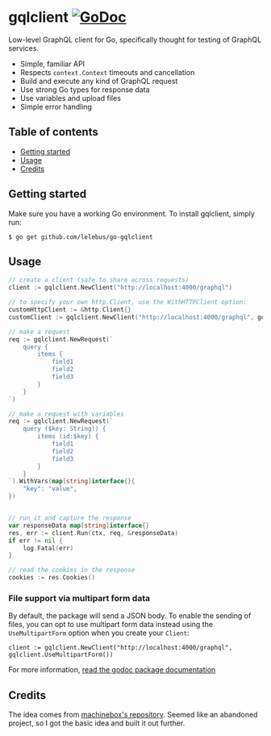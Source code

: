 # gqlclient [![GoDoc](https://godoc.org/github.com/lelebus/go-gqlclient?status.png)](https://godoc.org/github.com/lelebus/go-gqlclient)

Low-level GraphQL client for Go, specifically thought for testing of GraphQL services.

- Simple, familiar API
- Respects `context.Context` timeouts and cancellation
- Build and execute any kind of GraphQL request
- Use strong Go types for response data
- Use variables and upload files
- Simple error handling

## Table of contents

- [Getting started](#getting-started)
- [Usage](#usage)
- [Credits](#credits)

## Getting started

Make sure you have a working Go environment. To install gqlclient, simply run:

```
$ go get github.com/lelebus/go-gqlclient
```

## Usage

```go
// create a client (safe to share across requests)
client := gqlclient.NewClient("http://localhost:4000/graphql")

// to specify your own http.Client, use the WithHTTPClient option:
customHttpClient := &http.Client{}
customClient := gqlclient.NewClient("http://localhost:4000/graphql", gqlclient.WithHTTPClient(customHttpClient))

// make a request
req := gqlclient.NewRequest(`
    query {
        items {
            field1
            field2
            field3
        }
    }
`)

// make a request with variables
req := gqlclient.NewRequest(`
    query ($key: String!) {
        items (id:$key) {
            field1
            field2
            field3
        }
    }
`).WithVars(map[string]interface{}{
    "key": "value",
})


// run it and capture the response
var responseData map[string]interface{}
res, err := client.Run(ctx, req, &responseData)
if err != nil {
    log.Fatal(err)
}

// read the cookies in the response
cookies := res.Cookies()
```

### File support via multipart form data

By default, the package will send a JSON body. To enable the sending of files, you can opt to
use multipart form data instead using the `UseMultipartForm` option when you create your `Client`:

```
client := gqlclient.NewClient("http://localhost:4000/graphql", gqlclient.UseMultipartForm())
```

For more information, [read the godoc package documentation](https://godoc.org/github.com/lelebus/go-gqlclient)

## Credits

The idea comes from [machinebox's repository](https://github.com/machinebox/graphql). Seemed like an abandoned project, so I got the basic idea and built it out further.
